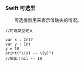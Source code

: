 ### Swift 可选型

　　可选类型用来表示值缺失的情况。
```
//可选类型定义

var x : Int?
var y : Int
y = 10
print("\(x) -- \(y)")
//输出：nil -- 10
```













